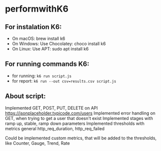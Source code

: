 # performwithK6
## For instalation K6: 
* On macOS: brew install k6
* On Windows: Use Chocolatey: choco install k6
* On Linux: Use APT: sudo apt install k6

## For running commands K6:
* for running: `k6 run script.js`
* for report: `k6 run --out csv=results.csv script.js`

## About script:

Implemented GET, POST, PUT, DELETE on API https://jsonplaceholder.typicode.com/users
Implemented error handling on GET, when trying to get a user that doesn't exist
Implemented stages with ramp up, stable, ramp down parameters
Implemented thresholds with metrics general http_req_duration, http_req_failed

Could be implemented custom metrics, that will be added to the thresholds, like Counter, Gauge, Trend, Rate
